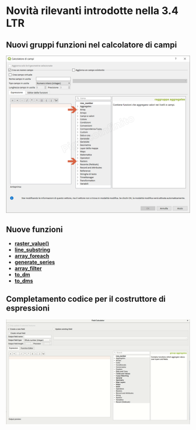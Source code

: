 # Novità rilevanti introdotte nella 3.4 LTR

## Nuovi gruppi funzioni nel calcolatore di campi
![](/img/novita_34/neo_gruppi.png)

## Nuove funzioni
* [**raster_value()**](./gr_funzioni/rasters/funzioni/raster_value.md)
* [**line_substring**](./gr_funzioni/geometria/funzioni/line_substring.md)
* [**array_foreach**](./gr_funzioni/array/funzioni/array_foreach.md)
* [**generate_series**](./gr_funzioni/arrays/funzioni/generate_series.md)
* [**array_filter**](./gr_funzioni/array/funzioni/array_filter.md)
* [**to_dm**](./gr_funzioni/conversioni/funzioni/to_dm.md)
* [**to_dms**](./gr_funzioni/conversioni/funzioni/to_dms.md)

## Completamento codice per il costruttore di espressioni
![](/img/novita_34/completa_field_calc.gif)